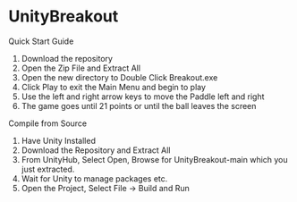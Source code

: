 # UnityBreakout
Quick Start Guide
1. Download the repository
2. Open the Zip File and Extract All
3. Open the new directory to Double Click Breakout.exe
4. Click Play to exit the Main Menu and begin to play
5. Use the left and right arrow keys to move the Paddle left and right
6. The game goes until 21 points or until the ball leaves the screen

Compile from Source
1. Have Unity Installed
2. Download the Repository and Extract All
3. From UnityHub, Select Open, Browse for UnityBreakout-main which you just extracted.
4. Wait for Unity to manage packages etc.
5. Open the Project, Select File -> Build and Run
